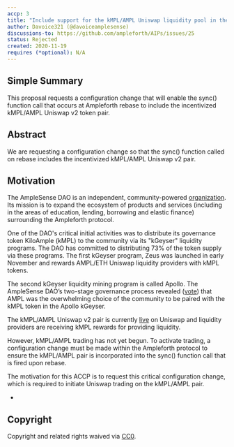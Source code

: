 ```yaml
---
accp: 3
title: "Include support for the kMPL/AMPL Uniswap liquidity pool in the Ampleforth sync() function call fired during rebase"
author: Davoice321 (@davoiceamplesense)
discussions-to: https://github.com/ampleforth/AIPs/issues/25
status: Rejected
created: 2020-11-19
requires (*optional): N/A
---
```


<!--You can leave these HTML comments in your merged ACCP and delete the visible duplicate text guides, they will not appear and may be helpful to refer to if you edit it again. This is the suggested template for new ACCPs. Note that an ACCP number will be assigned by an editor. When opening a pull request to submit your ACCP, please use an abbreviated title in the filename, `accp-draft_title_abbrev.md`. The title should be 44 characters or less.-->

## Simple Summary
<!--"If you can't explain it simply, you don't understand it well enough." Provide a simplified and layman-accessible explanation of the ACCP.-->
This proposal requests a configuration change that will enable the sync() function call that occurs at Ampleforth rebase to include the incentivized kMPL/AMPL Uniswap v2 token pair.

## Abstract
<!--A short (~200 word) description of the variable change proposed.-->
We are requesting a configuration change so that the sync() function called on rebase includes the incentivized kMPL/AMPL Uniswap v2 pair.
## Motivation
<!--The motivation is critical for ACCPs that want to update variables within Ampleforth. It should clearly explain why the existing variable is not incentive aligned. ACCP submissions without sufficient motivation may be rejected outright.-->
The AmpleSense DAO is an independent, community-powered [organization](https://amplesense.io). Its mission is to expand the ecosystem of products and services (including in the areas of education, lending, borrowing and elastic finance) surrounding the Ampleforth protocol.

One of the DAO's critical initial activities was to distribute its governance token KiloAmple (kMPL) to the community via its "kGeyser" liquidity programs. The DAO has committed to distributing 73% of the token supply via these programs. The first kGeyser program, Zeus was launched in early November and rewards AMPL/ETH Uniswap liquidity providers with kMPL tokens.

The second kGeyser liquidity mining program is called Apollo. The AmpleSense DAO’s two-stage governance process revealed ([vote](https://snapshotpage.b-cdn.net/#/amplesense/proposal/QmboVwWmDt8TJxnuMbjpt39io4z3x3Y3j4TmgvkT5yJAKQ)) that AMPL was the overwhelming choice of the community to be paired with the kMPL token in the Apollo kGeyser.

The kMPL/AMPL Uniswap v2 pair is currently [live](https://info.uniswap.org/pair/0x53b784d0fb88f53c6af76839a7eaec8e95729375) on Uniswap and liquidity providers are receiving kMPL rewards for providing liquidity.

However, kMPL/AMPL trading has not yet begun. To activate trading, a configuration change must be made within the Ampleforth protocol to ensure the kMPL/AMPL pair is incorporated into the sync() function call that is fired upon rebase.

The motivation for this ACCP is to request this critical configuration change, which is required to initiate Uniswap trading on the kMPL/AMPL pair.

-
## Copyright
Copyright and related rights waived via [CC0](https://creativecommons.org/publicdomain/zero/1.0/).
